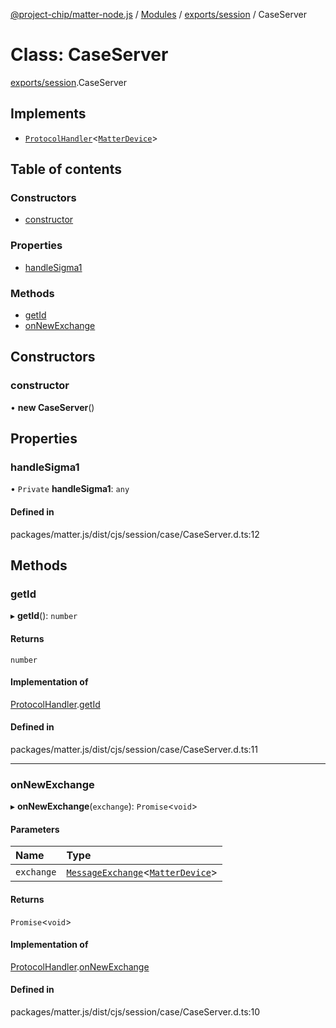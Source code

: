 [@project-chip/matter-node.js](../README.md) / [Modules](../modules.md) / [exports/session](../modules/exports_session.md) / CaseServer

# Class: CaseServer

[exports/session](../modules/exports_session.md).CaseServer

## Implements

- [`ProtocolHandler`](../interfaces/exports_protocol.ProtocolHandler.md)<[`MatterDevice`](export._internal_.MatterDevice.md)\>

## Table of contents

### Constructors

- [constructor](exports_session.CaseServer.md#constructor)

### Properties

- [handleSigma1](exports_session.CaseServer.md#handlesigma1)

### Methods

- [getId](exports_session.CaseServer.md#getid)
- [onNewExchange](exports_session.CaseServer.md#onnewexchange)

## Constructors

### constructor

• **new CaseServer**()

## Properties

### handleSigma1

• `Private` **handleSigma1**: `any`

#### Defined in

packages/matter.js/dist/cjs/session/case/CaseServer.d.ts:12

## Methods

### getId

▸ **getId**(): `number`

#### Returns

`number`

#### Implementation of

[ProtocolHandler](../interfaces/exports_protocol.ProtocolHandler.md).[getId](../interfaces/exports_protocol.ProtocolHandler.md#getid)

#### Defined in

packages/matter.js/dist/cjs/session/case/CaseServer.d.ts:11

___

### onNewExchange

▸ **onNewExchange**(`exchange`): `Promise`<`void`\>

#### Parameters

| Name | Type |
| :------ | :------ |
| `exchange` | [`MessageExchange`](exports_protocol.MessageExchange.md)<[`MatterDevice`](export._internal_.MatterDevice.md)\> |

#### Returns

`Promise`<`void`\>

#### Implementation of

[ProtocolHandler](../interfaces/exports_protocol.ProtocolHandler.md).[onNewExchange](../interfaces/exports_protocol.ProtocolHandler.md#onnewexchange)

#### Defined in

packages/matter.js/dist/cjs/session/case/CaseServer.d.ts:10

